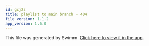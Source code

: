 ```yaml
---
id: gcj2z
title: playlist to main branch - 404
file_version: 1.1.2
app_version: 1.6.0
---
```


This file was generated by Swimm. [Click here to view it in the app](https://swimm-web-app.web.app/repos/Z2l0aHViJTNBJTNBTm9hUmVwbyUzQSUzQU5vYW96ZXI=/playlists/gcj2z).
